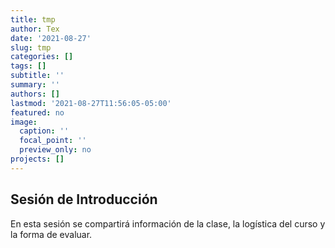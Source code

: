 ```yaml
---
title: tmp
author: Tex
date: '2021-08-27'
slug: tmp
categories: []
tags: []
subtitle: ''
summary: ''
authors: []
lastmod: '2021-08-27T11:56:05-05:00'
featured: no
image:
  caption: ''
  focal_point: ''
  preview_only: no
projects: []
---
```


## Sesión de Introducción 
En esta sesión se compartirá información de la clase, la logística del curso y 
la forma de evaluar.


&nbsp;

&nbsp;


